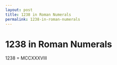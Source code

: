 ```yaml
---
layout: post
title: 1238 in Roman Numerals
permalink: 1238-in-roman-numerals
---
```


# 1238 in Roman Numerals

1238 = MCCXXXVIII
